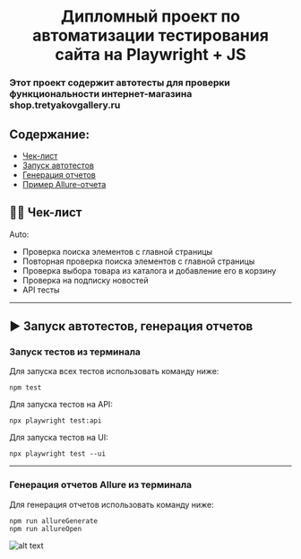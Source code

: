 <h1 align="center">Дипломный проект по автоматизации тестирования сайта на Playwright + JS</h1>
<h3> Этот проект содержит автотесты для проверки функциональности интернет-магазина shop.tretyakovgallery.ru </h3>

## Содержание:

- <a href="#cases"> Чек-лист</a>
- <a href="#autotests"> Запуск автотестов</a>
- <a href="#generateAllureReport"> Генерация отчетов</a>
- <a href="#allureReport"> Пример Allure-отчета</a>

<a id="cases"></a>

## 🕵️‍♂️ Чек-лист

Auto:

- Проверка поиска элементов с главной страницы
- Повторная проверка поиска элементов с главной страницы
- Проверка выбора товара из каталога и добавление его в корзину
- Проверка на подписку новостей
- API тесты

<a id="autotests"></a>

---

## ▶️ Запуск автотестов, генерация отчетов

### Запуск тестов из терминала

Для запуска всех тестов использовать команду ниже:

```
npm test
```

Для запуска тестов на API:

```
npx playwright test:api
```

Для запуска тестов на UI:

```
npx playwright test --ui
```

<a id="generateAllureReport"></a>

---

### Генерация отчетов Allure из терминала

Для генерация отчетов использовать команду ниже:

```
npm run allureGenerate
npm run allureOpen
```

![alt text](images/allure_report.png)
